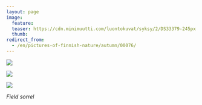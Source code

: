 ```yaml
---
layout: page
image:
  feature:
  teaser: https://cdn.minimuutti.com/luontokuvat/syksy/2/DS33379-245px.jpg
  thumb:
redirect_from:
  - /en/pictures-of-finnish-nature/autumn/00076/
---
```


![](https://cdn.minimuutti.com/luontokuvat/syksy/2/DS33383-800px.jpg)

![](https://cdn.minimuutti.com/luontokuvat/syksy/2/DS33381-800px.jpg)

![](https://cdn.minimuutti.com/luontokuvat/syksy/2/DS33379-800px.jpg)

*Field sorrel*
